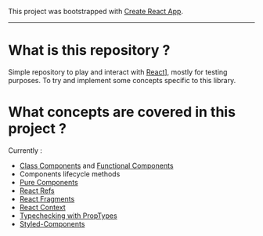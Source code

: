 This project was bootstrapped with [Create React App](https://github.com/facebookincubator/create-react-app).

---

# What is this repository ?

Simple repository to play and interact with [React](http://reactjs.org/)], mostly for testing purposes. To try and implement some concepts specific to this library.


# What concepts are covered in this project ?

Currently :
- [Class Components](https://reactjs.org/docs/state-and-lifecycle.html) and [Functional Components](https://reactjs.org/docs/components-and-props.html)
- Components lifecycle methods
- [Pure Components](https://reactjs.org/docs/react-api.html#reactpurecomponent)
- [React Refs](https://reactjs.org/docs/refs-and-the-dom.html)
- [React Fragments](https://reactjs.org/docs/fragments.html)
- [React Context](https://reactjs.org/docs/context.html)
- [Typechecking with PropTypes](https://reactjs.org/docs/typechecking-with-proptypes.html)
- [Styled-Components](http://styled-components.com/)